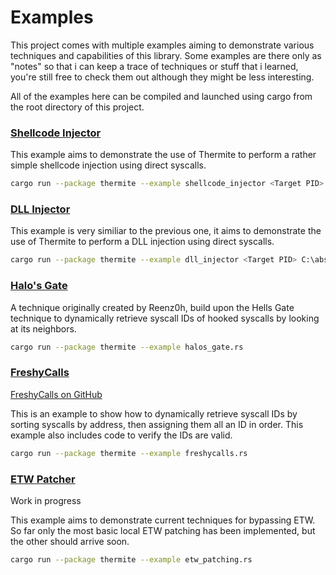 # Examples

This project comes with multiple examples aiming to demonstrate various techniques and capabilities of this library.
Some examples are there only as "notes" so that i can keep a trace of techniques or stuff that i learned, you're still
free to check them out although they might be less interesting.

All of the examples here can be compiled and launched using cargo from the root directory of this project.

### [Shellcode Injector](/examples/shellcode_injector.rs)

This example aims to demonstrate the use of Thermite to perform a rather simple shellcode injection using direct
syscalls.

```bash
cargo run --package thermite --example shellcode_injector <Target PID>
```

### [DLL Injector](/examples/dll_injector.rs)

This example is very similiar to the previous one, it aims to demonstrate the use of Thermite to perform a DLL injection
using direct syscalls.

```bash
cargo run --package thermite --example dll_injector <Target PID> C:\absolute\path\to\your.dll
```

### [Halo's Gate](/examples/halos_gate.rs)

A technique originally created by Reenz0h, build upon the Hells Gate technique to dynamically retrieve syscall IDs of
hooked syscalls by looking at its neighbors.

```bash
cargo run --package thermite --example halos_gate.rs
```

### [FreshyCalls](/examples/freshycalls.rs)

[FreshyCalls on GitHub](https://github.com/crummie5/FreshyCalls)

This is an example to show how to dynamically retrieve syscall IDs by sorting syscalls by address, then assigning them
all an ID in order.
This example also includes code to verify the IDs are valid.

```bash
cargo run --package thermite --example freshycalls.rs
```

### [ETW Patcher](/examples/etw_patcher.rs)

Work in progress

This example aims to demonstrate current techniques for bypassing ETW.
So far only the most basic local ETW patching has been implemented, but the other should arrive soon.

```bash
cargo run --package thermite --example etw_patching.rs
```